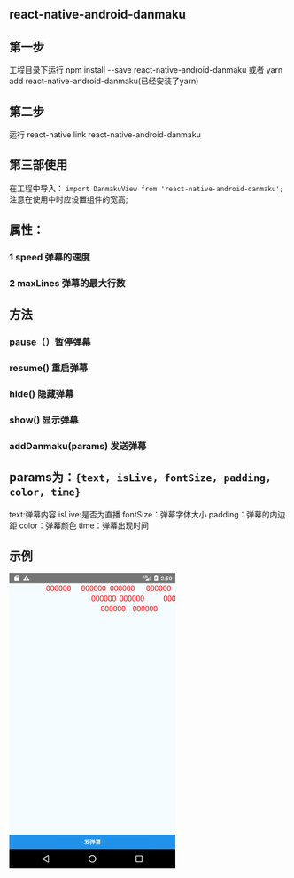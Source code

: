 ## react-native-android-danmaku
## 第一步
工程目录下运行 npm install --save react-native-android-danmaku 或者 yarn add react-native-android-danmaku(已经安装了yarn)
## 第二步
运行 react-native link react-native-android-danmaku
## 第三部使用
在工程中导入：
`import DanmakuView from 'react-native-android-danmaku';`
注意在使用中时应设置组件的宽高;
## 属性：
### 1 speed 弹幕的速度
### 2 maxLines 弹幕的最大行数

## 方法
### pause（）暂停弹幕
### resume() 重启弹幕
### hide() 隐藏弹幕
### show() 显示弹幕
### addDanmaku(params) 发送弹幕
params为：`{text,
isLive,
fontSize,
padding,
color,
time}`
----
text:弹幕内容
isLive:是否为直播
fontSize：弹幕字体大小
padding：弹幕的内边距
color：弹幕颜色
time：弹幕出现时间


## 示例
<!--![image](https://github.com/2534290808/react-native-android-danmaku/blob/master/images/Screenshot_1513176625.png)-->
<img src="https://github.com/2534290808/react-native-android-danmaku/blob/master/images/Screenshot_1513176625.png" width = "300"  alt="图片名称" align=center />
